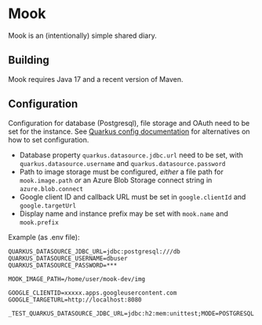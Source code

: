 # Mook
Mook is an (intentionally) simple shared diary.

## Building
Mook requires Java 17 and a recent version of Maven.

## Configuration
Configuration for database (Postgresql), file storage and OAuth need to be set for the instance.
See [Quarkus config documentation](https://quarkus.io/guides/config-reference) for
alternatives on how to set configuration.
* Database property `quarkus.datasource.jdbc.url` need to be set, with `quarkus.datasource.username` and `quarkus.datasource.password`
* Path to image storage must be configured, _either_ a file path for `mook.image.path` _or_ an Azure Blob Storage connect string in `azure.blob.connect` 
* Google client ID and callback URL must be set in `google.clientId` and `google.targetUrl`
* Display name and instance prefix may be set with `mook.name` and `mook.prefix`

Example (as .env file):
```shell
QUARKUS_DATASOURCE_JDBC_URL=jdbc:postgresql:///db
QUARKUS_DATASOURCE_USERNAME=dbuser
QUARKUS_DATASOURCE_PASSWORD=***

MOOK_IMAGE_PATH=/home/user/mook-dev/img

GOOGLE_CLIENTID=xxxxx.apps.googleusercontent.com
GOOGLE_TARGETURL=http://localhost:8080

_TEST_QUARKUS_DATASOURCE_JDBC_URL=jdbc:h2:mem:unittest;MODE=POSTGRESQL
```
